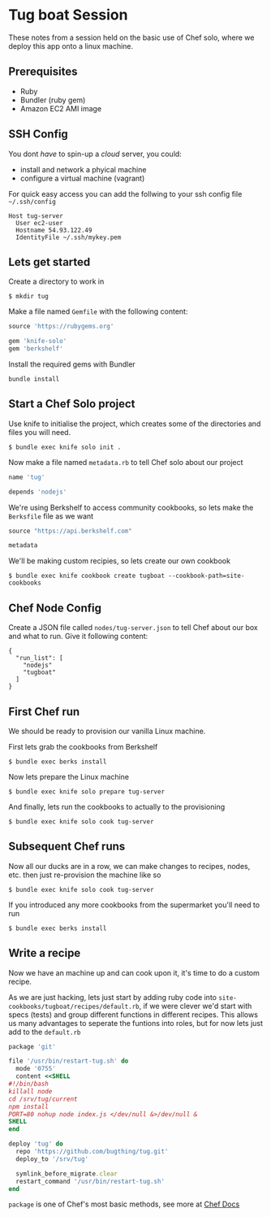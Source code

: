 Tug boat Session
================

These notes from a session held on the basic use of Chef solo, where we deploy this app onto a linux machine.

Prerequisites
-------------

* Ruby
* Bundler (ruby gem)
* Amazon EC2 AMI image

SSH Config
----------

You dont *have* to spin-up a *cloud* server, you could:

* install and network a phyical machine
* configure a virtual machine (vagrant)

For quick easy access you can add the follwing to your ssh config file `~/.ssh/config`

```
Host tug-server
  User ec2-user
  Hostname 54.93.122.49
  IdentityFile ~/.ssh/mykey.pem
```

Lets get started
----------------

Create a directory to work in

    $ mkdir tug

Make a file named `Gemfile` with the following content:

```rb
source 'https://rubygems.org'

gem 'knife-solo'
gem 'berkshelf'
```

Install the required gems with Bundler

    bundle install

Start a Chef Solo project
-------------------------

Use knife to initialise the project, which creates some of the directories and files you will need.

    $ bundle exec knife solo init .

Now make a file named `metadata.rb` to tell Chef solo about our project

```rb
name 'tug'

depends 'nodejs'
```

We're using Berkshelf to access community cookbooks, so lets make the `Berksfile` file as we want

```rb
source "https://api.berkshelf.com"

metadata
```

We'll be making custom recipies, so lets create our own cookbook

    $ bundle exec knife cookbook create tugboat --cookbook-path=site-cookbooks


Chef Node Config
----------------

Create a JSON file called `nodes/tug-server.json` to tell Chef about our box and what to run. Give it following content:

```
{
  "run_list": [
    "nodejs"
    "tugboat"
  ]
}
```

First Chef run
--------------

We should be ready to provision our vanilla Linux machine.

First lets grab the cookbooks from Berkshelf

    $ bundle exec berks install

Now lets prepare the Linux machine

    $ bundle exec knife solo prepare tug-server

And finally, lets run the cookbooks to actually to the provisioning

    $ bundle exec knife solo cook tug-server

Subsequent Chef runs
--------------------

Now all our ducks are in a row, we can make changes to recipes, nodes, etc. then just re-provision the machine like so

    $ bundle exec knife solo cook tug-server

If you introduced any more cookbooks from the supermarket you'll need to run

    $ bundle exec berks install

Write  a recipe
---------------

Now we have an machine up and can cook upon it, it's time to do a custom recipe.

As we are just hacking, lets just start by adding ruby code into `site-cookbooks/tugboat/recipes/default.rb`, if we were
clever we'd start with specs (tests) and group different functions in different recipes.
This allows us many advantages to seperate the funtions into roles, but for now lets just add to the `default.rb`

```rb
package 'git'

file '/usr/bin/restart-tug.sh' do
  mode '0755'
  content <<SHELL
#!/bin/bash
killall node
cd /srv/tug/current
npm install
PORT=80 nohup node index.js </dev/null &>/dev/null &
SHELL
end

deploy 'tug' do
  repo 'https://github.com/bugthing/tug.git'
  deploy_to '/srv/tug'

  symlink_before_migrate.clear
  restart_command '/usr/bin/restart-tug.sh'
end
```

`package` is one of Chef's most basic methods, see more at [Chef Docs](http://docs.chef.io/search.html)

